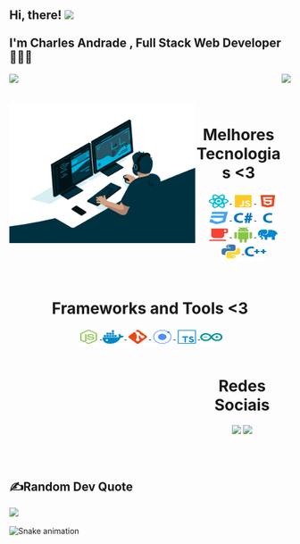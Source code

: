 <h2 align="left">
 <abc>
  <br>Hi, there! <img src="https://user-images.githubusercontent.com/42378118/110234147-e3259600-7f4e-11eb-95be-0c4047144dea.gif" width="30"><br>
  <br> I'm Charles Andrade , Full Stack Web Developer 🧑🏾‍💻<br>
 </abc>
</h2> 



<div>
  
  <img  height="180em" src="https://github-readme-stats.vercel.app/api?username=iStarkCR&show_icons=true&theme=great-gatsby&include_all_commits=true&count_private=true"/>
  <img align="right" height="180em" src="https://github-readme-stats.vercel.app/api/top-langs/?username=iStarkCR&layout=compact&langs_count=16&theme=great-gatsby"/>
</div>

<br>


<div  align="center"  > 
  <div style="display: inline"><br>
    <img align="left" height="250" alt="coding-time" src="img/code.gif">
    <h1 style="border-bottom: none"  align="center">Melhores Tecnologias <3</h1>
    <p>
      <a href="https://pt-br.reactjs.org/" target="_blank"> <img align="center" height="30" width="40" alt="react-icon" src="icons/react.svg" > </a>
      <a href="" target="_blank"> <img align="center" height="30" width="40" alt="js-icon"  src="icons/javascript.svg"> </a>
      <a href="" target="_blank"> <img align="center" height="30" width="40" alt="html-icon" src="icons/html.svg" > </a>
      <a href="" target="_blank"> <img align="center" height="30" width="40" alt="css-icon" src="icons/css.svg" > </a>
      <a href="" target="_blank"> <img align="center" height="30" width="40" alt="c#-icon" src="icons/csharp.svg" > </a>
      <a href="" target="_blank"> <img align="center" height="30" width="40" alt="c-icon" src="icons/c.svg" > </a>
      <a href="" target="_blank"> <img align="center" height="30" width="40" alt="java-icon" src="icons/java.svg" > </a>
      <a href="" target="_blank"> <img align="center" height="30" width="40" alt="android-icon" src="icons/android.svg" > </a>
      <a href="" target="_blank"> <img align="center" height="30" width="40" alt="php-icon" src="icons/php_elephant.svg" > </a>
      <a href="" target="_blank"> <img align="center" height="30" width="40" alt="python-icon" src="icons/python.svg" > </a>
      <a href="" target="_blank"> <img align="center" height="30" width="40" alt="cpp-icon" src="icons/cpp.svg" > </a>
      <!--<a href="" target="_blank"> <img align="center" height="30" width="40" alt="swift-icon" src="icons/swift.svg" > </a>--> 
   </div>

   <div style="display: inline"><br>
    <h1 style="border-bottom: none"  align="center">Frameworks and Tools <3</h1>
    <a href="" target="_blank"> <img align="center" height="30" width="40" alt="nodejs-icon" src="icons/nodejs.svg" > </a>
    <a href="" target="_blak"> <img align="center" height="30" width="40" alt="docker-icon" src="icons/docker.svg" > </a>
    <a href="" target="_blank"> <img align="center" height="30" width="40" alt="git-icon" src="icons/git.svg" > </a>
    <a href="" target="_blank"> <img align="center" height="30" width="40" alt="ionic-icon" src="icons/ionic.svg" > </a>
    <a href="" target="_blank"> <img align="center" height="30" width="40" alt="ts-icon" src="icons/typescript-def.svg" > </a>
    <a href="" target="_blank"> <img align="center" height="30" width="40" alt="arduino-icon" src="icons/arduino.svg" > </a>
    <br>
    <br>
    <h1 style="margin-left: 330px; border-bottom: none" >Redes Sociais</h1>
    <p style="margin-left: 330px;">
      <a href = "https://www.linkedin.com/in/bukowiski/"><img src="https://img.icons8.com/fluent/48/000000/linkedin.png"/></a>
      <a href = "https://www.instagram.com/istark_cr/"><img src="https://img.icons8.com/fluent/48/000000/instagram-new.png"/></a>
    </p>
  </div>
</div>

<br>
<br>

## ✍️Random Dev Quote

![](https://quotes-github-readme.vercel.app/api?type=horizontal&theme=tokyonight)

 
![Snake animation](https://github.com/iStarkCR/iStarkCR/blob/output/github-contribution-grid-snake.svg)
